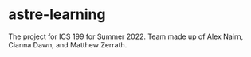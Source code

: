 # astre-learning

The project for ICS 199 for Summer 2022. Team made up of Alex Nairn, Cianna Dawn, and Matthew Zerrath.